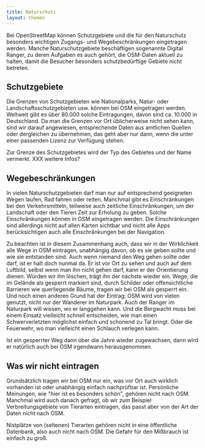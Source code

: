 ```yaml
---
title: Naturschutz
layout: themen
---
```


Bei OpenStreetMap können Schutzgebiete und die für den Naturschutz besonders
wichtigen Zugangs- und Wegebeschränkungen eingetragen werden. Manche
Naturschutzgebiete beschäftigen sogenannte Digital Ranger, zu deren Aufgaben es
auch gehört, die OSM-Daten aktuell zu halten, damit die Besucher besonders
schutzbedürftige Gebiete nicht betreten.

## Schutzgebiete

Die Grenzen von Schutzgebieten wie Nationalparks, Natur- oder
Landschaftsschutzgebieten usw. können bei OSM eingetragen werden. Weltweit gibt
es über 80.000 solche Eintragungen, davon sind ca. 10.000 in Deutschland. Da
man die Grenzen vor Ort üblicherweise nicht sehen kann, sind wir darauf
angewiesen, entsprechende Daten aus amtlichen Quellen oder dergleichen zu
übernehmen, das geht aber nur dann, wenn die unter einer passenden Lizenz zur
Verfügung stehen.

Zur Grenze des Schutzgebietes wird der Typ des Gebietes und der Name vermerkt.
XXX weitere Infos?

## Wegebeschränkungen

In vielen Naturschutzgebieten darf man nur auf entsprechend geeigneten Wegen
laufen, Rad fahren oder reiten. Manchmal gibt es Einschränkungen bei den
Verkehrsmitteln, teilweise auch zeitliche Einschränkungen, um der Landschaft
oder den Tieren Zeit zur Erholung zu geben. Solche Einschränkungen können in
OSM eingetragen werden. Die Einschränkungen sind allerdings nicht auf allen
Karten sichtbar und nicht alle Apps berücksichtigen auch alle Einschränkungen
bei der Navigation.

Zu beachten ist in diesem Zusammenhang auch, dass wir in der Wirklichkeit alle
Wege in OSM eintragen, unabhängig davon, ob es sie geben sollte und wie sie
entstanden sind. Auch wenn niemand den Weg gehen sollte oder darf, ist er halt
doch nunmal da. Er ist vor Ort zu sehen und auch auf dem Luftbild, selbst wenn
man ihn nicht gehen darf, kann er der Orientierung dienen. Würden wir ihn
löschen, trägt ihn der nächste wieder ein. Wege, die im Gelände als gesperrt
markiert sind, durch Schilder oder offensichtliche Barrieren wie querliegende
Bäume, tragen wir bei OSM als gesperrt ein. Und noch einen anderen Grund hat
der Eintrag: OSM wird von vielen genutzt, nicht nur der Wanderer im Naturpark.
Auch der Ranger im Naturpark will wissen, wo er langgehen kann. Und die
Bergwacht muss bei einem Einsatz vielleicht schnell entscheiden, wie man einen
Schwerverletzten möglichst einfach und schonend zu Tal bringt. Oder die
Feuerwehr, wo man vielleicht einen Schlauch verlegen kann.

Ist ein gesperrter Weg dann über die Jahre wieder zugewachsen, dann wird er
natürlich auch bei OSM irgendwann herausgenommen.

## Was wir nicht eintragen

Grundsätzlich tragen wir bei OSM nur ein, was vor Ort auch wirklich vorhanden
ist oder unabhängig einfach nachprüfbar ist. Persönliche Meinungen, wie "hier
ist es besonders schön", gehören nicht nach OSM. Manchmal wird auch danach
gefragt, ob wir zum Beispiel Verbreitungsgebiete von Tierarten eintragen, das
passt aber von der Art der Daten nicht nach OSM.

Nistplätze von (seltenen) Tierarten gehören nicht in eine öffentliche
Datenbank, also auch nicht nach OSM. Die Gefahr für den Mißbrauch ist einfach
zu groß.

